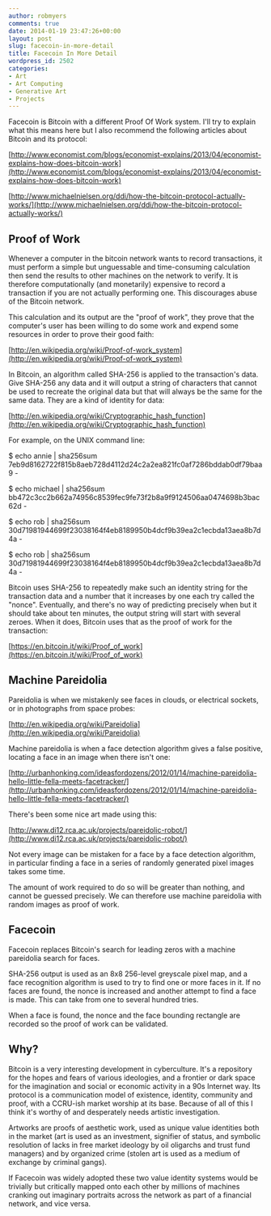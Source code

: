 ```yaml
---
author: robmyers
comments: true
date: 2014-01-19 23:47:26+00:00
layout: post
slug: facecoin-in-more-detail
title: Facecoin In More Detail
wordpress_id: 2502
categories:
- Art
- Art Computing
- Generative Art
- Projects
---
```


Facecoin is Bitcoin with a different Proof Of Work system. I'll try to
explain what this means here but I also recommend the following articles
about Bitcoin and its protocol:

[http://www.economist.com/blogs/economist-explains/2013/04/economist-explains-how-does-bitcoin-work](http://www.economist.com/blogs/economist-explains/2013/04/economist-explains-how-does-bitcoin-work)

[http://www.michaelnielsen.org/ddi/how-the-bitcoin-protocol-actually-works/](http://www.michaelnielsen.org/ddi/how-the-bitcoin-protocol-actually-works/)


## Proof of Work


Whenever a computer in the bitcoin network wants to record transactions,
it must perform a simple but unguessable and time-consuming calculation
then send the results to other machines on the network to verify. It is
therefore computationally (and monetarily) expensive to record a
transaction if you are not actually performing one. This discourages
abuse of the Bitcoin network.

This calculation and its output are the "proof of work", they prove that
the computer's user has been willing to do some work and expend some
resources in order to prove their good faith:

[http://en.wikipedia.org/wiki/Proof-of-work_system](http://en.wikipedia.org/wiki/Proof-of-work_system)

In Bitcoin, an algorithm called SHA-256 is applied to the transaction's
data. Give SHA-256 any data and it will output a string of characters
that cannot be used to recreate the original data but that will always
be the same for the same data. They are a kind of identity for data:

[http://en.wikipedia.org/wiki/Cryptographic_hash_function](http://en.wikipedia.org/wiki/Cryptographic_hash_function)

For example, on the UNIX command line:

$ echo annie | sha256sum
7eb9d8162722f815b8aeb728d4112d24c2a2ea821fc0af7286bddab0df79baa9 -

$ echo michael | sha256sum
bb472c3cc2b662a74956c8539fec9fe73f2b8a9f9124506aa0474698b3bac62d -

$ echo rob | sha256sum
30d71981944699f23038164f4eb8189950b4dcf9b39ea2c1ecbda13aea8b7d4a -

$ echo rob | sha256sum
30d71981944699f23038164f4eb8189950b4dcf9b39ea2c1ecbda13aea8b7d4a -

Bitcoin uses SHA-256 to repeatedly make such an identity string for the
transaction data and a number that it increases by one each try called
the "nonce". Eventually, and there's no way of predicting precisely when
but it should take about ten minutes, the output string will start with
several zeroes. When it does, Bitcoin uses that as the proof of work for
the transaction:

[https://en.bitcoin.it/wiki/Proof_of_work](https://en.bitcoin.it/wiki/Proof_of_work)


## Machine Pareidolia


Pareidolia is when we mistakenly see faces in clouds, or electrical
sockets, or in photographs from space probes:

[http://en.wikipedia.org/wiki/Pareidolia](http://en.wikipedia.org/wiki/Pareidolia)

Machine pareidolia is when a face detection algorithm gives a false
positive, locating a face in an image when there isn't one:

[http://urbanhonking.com/ideasfordozens/2012/01/14/machine-pareidolia-hello-little-fella-meets-facetracker/](http://urbanhonking.com/ideasfordozens/2012/01/14/machine-pareidolia-hello-little-fella-meets-facetracker/)

There's been some nice art made using this:

[http://www.di12.rca.ac.uk/projects/pareidolic-robot/](http://www.di12.rca.ac.uk/projects/pareidolic-robot/)

Not every image can be mistaken for a face by a face detection
algorithm, in particular finding a face in a series of randomly
generated pixel images takes some time.

The amount of work required to do so will be greater than nothing, and
cannot be guessed precisely. We can therefore use machine pareidolia
with random images as proof of work.


## Facecoin


Facecoin replaces Bitcoin's search for leading zeros with a machine
pareidolia search for faces.

SHA-256 output is used as an 8x8 256-level greyscale pixel map, and a
face recognition algorithm is used to try to find one or more faces in
it. If no faces are found, the nonce is increased and another attempt to
find a face is made. This can take from one to several hundred tries.

When a face is found, the nonce and the face bounding rectangle are
recorded so the proof of work can be validated.


## Why?


Bitcoin is a very interesting development in cyberculture. It's a
repository for the hopes and fears of various ideologies, and a frontier
or dark space for the imagination and social or economic activity in a
90s Internet way. Its protocol is a communication model of existence,
identity, community and proof, with a CCRU-ish market worship at its
base. Because of all of this I think it's worthy of and desperately
needs artistic investigation.

Artworks are proofs of aesthetic work, used as unique value identities
both in the market (art is used as an investment, signifier of status,
and symbolic resolution of lacks in free market ideology by oil
oligarchs and trust fund managers) and by organized crime (stolen art is
used as a medium of exchange by criminal gangs).

If Facecoin was widely adopted these two value identity systems would be
trivially but critically mapped onto each other by millions of machines
cranking out imaginary portraits across the network as part of a
financial network, and vice versa.
